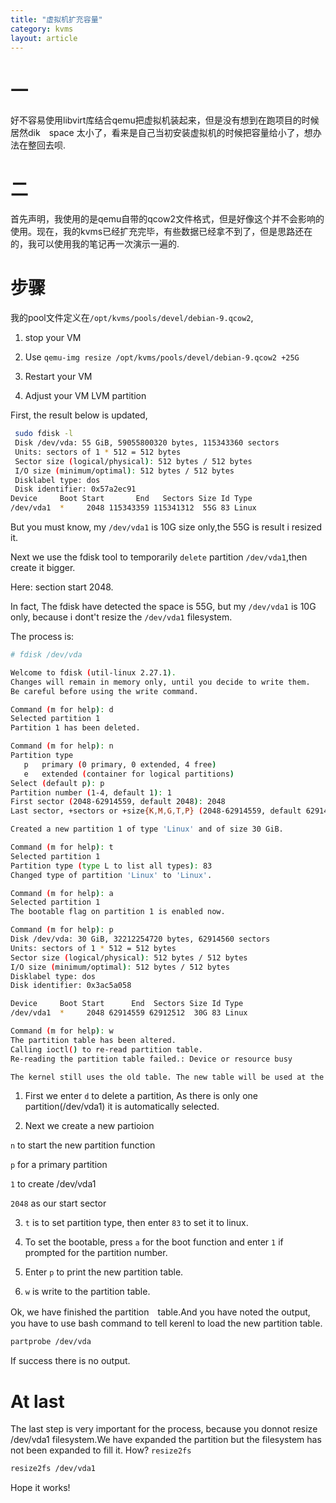 ```yaml
---
title: "虚拟机扩充容量"
category: kvms
layout: article
---
```

# 一
好不容易使用libvirt库结合qemu把虚拟机装起来，但是没有想到在跑项目的时候居然dik　space 太小了，看来是自己当初安装虚拟机的时候把容量给小了，想办法在整回去呗.

# 二
首先声明，我使用的是qemu自带的qcow2文件格式，但是好像这个并不会影响的使用。现在，我的kvms已经扩充完毕，有些数据已经拿不到了，但是思路还在的，我可以使用我的笔记再一次演示一遍的.

# 步骤
我的pool文件定义在`/opt/kvms/pools/devel/debian-9.qcow2`,

1.  stop your VM

2. Use `qemu-img resize /opt/kvms/pools/devel/debian-9.qcow2 +25G`

3. Restart your VM

4. Adjust your VM LVM partition

First, the result  below is updated,

```bash
 sudo fdisk -l
 Disk /dev/vda: 55 GiB, 59055800320 bytes, 115343360 sectors
 Units: sectors of 1 * 512 = 512 bytes
 Sector size (logical/physical): 512 bytes / 512 bytes
 I/O size (minimum/optimal): 512 bytes / 512 bytes
 Disklabel type: dos
 Disk identifier: 0x57a2ec91
Device     Boot Start       End   Sectors Size Id Type
/dev/vda1  *     2048 115343359 115341312  55G 83 Linux

```

But you must know, my `/dev/vda1` is 10G size only,the 55G is result i resized it.

Next we use the fdisk tool to temporarily `delete` partition `/dev/vda1`,then create it bigger.

Here: section start 2048.

In fact, The fdisk have detected the space is 55G, but my `/dev/vda1` is 10G only, because i dont't resize the `/dev/vda1` filesystem.

The process is:

```bash
# fdisk /dev/vda

Welcome to fdisk (util-linux 2.27.1).
Changes will remain in memory only, until you decide to write them.
Be careful before using the write command.

Command (m for help): d
Selected partition 1
Partition 1 has been deleted.

Command (m for help): n
Partition type
   p   primary (0 primary, 0 extended, 4 free)
   e   extended (container for logical partitions)
Select (default p): p
Partition number (1-4, default 1): 1
First sector (2048-62914559, default 2048): 2048
Last sector, +sectors or +size{K,M,G,T,P} (2048-62914559, default 62914559): [ENTER for default]

Created a new partition 1 of type 'Linux' and of size 30 GiB.

Command (m for help): t
Selected partition 1
Partition type (type L to list all types): 83
Changed type of partition 'Linux' to 'Linux'.

Command (m for help): a
Selected partition 1
The bootable flag on partition 1 is enabled now.

Command (m for help): p
Disk /dev/vda: 30 GiB, 32212254720 bytes, 62914560 sectors
Units: sectors of 1 * 512 = 512 bytes
Sector size (logical/physical): 512 bytes / 512 bytes
I/O size (minimum/optimal): 512 bytes / 512 bytes
Disklabel type: dos
Disk identifier: 0x3ac5a058

Device     Boot Start      End  Sectors Size Id Type
/dev/vda1  *     2048 62914559 62912512  30G 83 Linux

Command (m for help): w
The partition table has been altered.
Calling ioctl() to re-read partition table.
Re-reading the partition table failed.: Device or resource busy

The kernel still uses the old table. The new table will be used at the next reboot or after you run partprobe(8) or kpartx(8).
```

1. First we enter `d` to delete a partition, As there is only one partition(/dev/vda1) it is automatically selected.

2. Next we create a new partioion

`n` to start the new partition function

`p` for a primary partition

`1` to create /dev/vda1

`2048` as our start sector

3. `t` is to set partition type, then enter `83` to set it to linux.

4. To set the bootable, press `a` for the boot function and enter `1` if prompted for the partition number.

5. Enter `p` to print the new partition table.

6. `w` is write to the partition table.

Ok, we have finished the partition　table.And you have noted the output, you have to use bash command to tell kerenl to load the new partition table.

```bash
partprobe /dev/vda
```
If success there is no output.

# At last

The last step is very important for the process, because you donnot resize /dev/vda1 filesystem.We have expanded the partition but the filesystem has not been expanded to fill it. How? `resize2fs`

```bash
resize2fs /dev/vda1
```

Hope it works!



